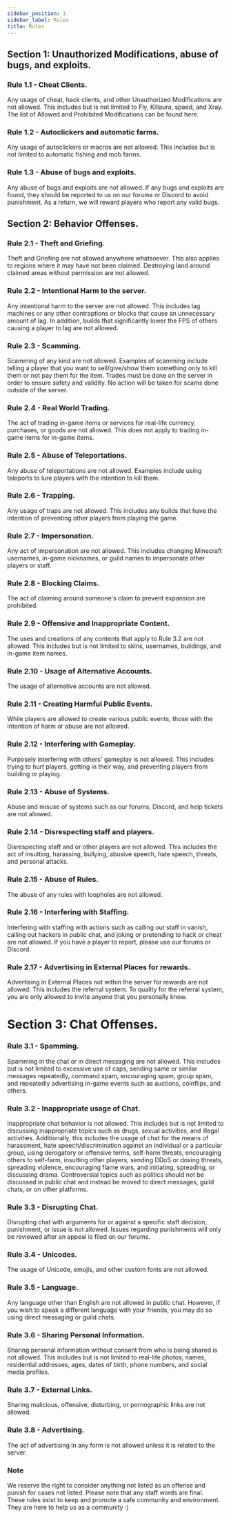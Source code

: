 ```yaml
---
sidebar_position: 1
sidebar_label: Rules
title: Rules
---
```


## Section 1: Unauthorized Modifications, abuse of bugs, and exploits.

### Rule 1.1 - Cheat Clients.
Any usage of cheat, hack clients, and other Unauthorized Modifications are not allowed. This includes but is not limited to Fly, Killaura, speed, and Xray.
The list of Allowed and Prohibited Modifications can be found here.

### Rule 1.2 - Autoclickers and automatic farms.
Any usage of autoclickers or macros are not allowed. This includes but is not limited to automatic fishing and mob farms.

### Rule 1.3 - Abuse of bugs and exploits.
Any abuse of bugs and exploits are not allowed. If any bugs and exploits are found, they should be reported to us on our forums or Discord to avoid punishment. As a return, we will reward players who report any valid bugs.

## Section 2: Behavior Offenses.

### Rule 2.1 - Theft and Griefing.
Theft and Griefing are not allowed anywhere whatsoever. This also applies to regions where it may have not been claimed. Destroying land around claimed areas without permission are not allowed.

### Rule 2.2 - Intentional Harm to the server.
Any intentional harm to the server are not allowed. This includes lag machines or any other contraptions or blocks that cause an unnecessary amount of lag. In addition, builds that significantly lower the FPS of others causing a player to lag are not allowed.

### Rule 2.3 - Scamming.
Scamming of any kind are not allowed. Examples of scamming include telling a player that you want to sell/give/show them something only to kill them or not pay them for the item. Trades must be done on the server in order to ensure safety and validity. No action will be taken for scams done outside of the server.

### Rule 2.4 - Real World Trading.
The act of trading in-game items or services for real-life currency, purchases, or goods are not allowed. This does not apply to trading in-game items for in-game items.

### Rule 2.5 - Abuse of Teleportations.
Any abuse of teleportations are not allowed. Examples include using teleports to lure players with the intention to kill them.

### Rule 2.6 - Trapping.
Any usage of traps are not allowed. This includes any builds that have the intention of preventing other players from playing the game.

### Rule 2.7 - Impersonation.
Any act of impersonation are not allowed. This includes changing Minecraft usernames, in-game nicknames, or guild names to impersonate other players or staff.

### Rule 2.8 - Blocking Claims.
The act of claiming around someone's claim to prevent expansion are prohibited.

### Rule 2.9 - Offensive and Inappropriate Content.
The uses and creations of any contents that apply to Rule 3.2 are not allowed. This includes but is not limited to skins, usernames, buildings, and in-game item names.

### Rule 2.10 - Usage of Alternative Accounts.
The usage of alternative accounts are not allowed.

### Rule 2.11 - Creating Harmful Public Events.
While players are allowed to create various public events, those with the intention of harm or abuse are not allowed.

### Rule 2.12 - Interfering with Gameplay.
Purposely interfering with others' gameplay is not allowed. This includes trying to hurt players, getting in their way, and preventing players from building or playing.

### Rule 2.13 - Abuse of Systems.
Abuse and misuse of systems such as our forums, Discord, and help tickets are not allowed.

### Rule 2.14 - Disrespecting staff and players.
Disrespecting staff and or other players are not allowed. This includes the act of insulting, harassing, bullying, abusive speech, hate speech, threats, and personal attacks.

### Rule 2.15 - Abuse of Rules.
The abuse of any rules with loopholes are not allowed.

### Rule 2.16 - Interfering with Staffing.
Interfering with staffing with actions such as calling out staff in vanish, calling out hackers in public chat, and joking or pretending to hack or cheat are not allowed.
If you have a player to report, please use our forums or Discord.

### Rule 2.17 - Advertising in External Places for rewards.
Advertising in External Places not within the server for rewards are not allowed. This includes the referral system. To quality for the referral system, you are only allowed to invite anyone that you personally know.

# Section 3: Chat Offenses.

### Rule 3.1 - Spamming.
Spamming in the chat or in direct messaging are not allowed. This includes but is not limited to excessive use of caps, sending same or similar messages repeatedly, command spam, encouraging spam, group spam, and repeatedly advertising in-game events such as auctions, coinflips, and others.

### Rule 3.2 - Inappropriate usage of Chat.
Inappropriate chat behavior is not allowed. This includes but is not limited to discussing inappropriate topics such as drugs, sexual activities, and illegal activities. Additionally, this includes the usage of chat for the means of harassment, hate speech/discrimination against an individual or a particular group, using derogatory or offensive terms, self-harm threats, encouraging others to self-farm, insulting other players, sending DDoS or doxing threats, spreading violence, encouraging flame wars, and initiating, spreading, or discussing drama. Controversial topics such as politics should not be discussed in public chat and instead be moved to direct messages, guild chats, or on other platforms.

### Rule 3.3 - Disrupting Chat.
Disrupting chat with arguments for or against a specific staff decision, punishment, or issue is not allowed. Issues regarding punishments will only be reviewed after an appeal is filed on our forums.

### Rule 3.4 - Unicodes.
The usage of Unicode, emojis, and other custom fonts are not allowed.

### Rule 3.5 - Language.
Any language other than English are not allowed in public chat. However, if you wish to speak a different language with your friends, you may do so using direct messaging or guild chats.

### Rule 3.6 - Sharing Personal Information.
Sharing personal information without consent from who is being shared is not allowed. This includes but is not limited to real-life photos, names, residential addresses, ages, dates of birth, phone numbers, and social media profiles.

### Rule 3.7 - External Links.
Sharing malicious, offensive, disturbing, or pornographic links are not allowed.

### Rule 3.8 - Advertising.
The act of advertising in any form is not allowed unless it is related to the server.

### Note
We reserve the right to consider anything not listed as an offense and punish for cases not listed. Please note that any staff words are final. <br />
These rules exist to keep and promote a safe community and environment. They are here to help us as a community :) <br />